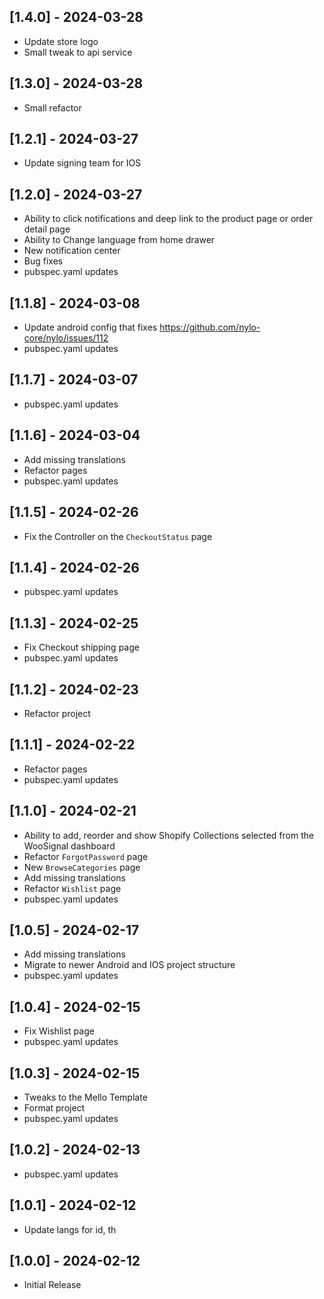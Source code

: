 ## [1.4.0] - 2024-03-28

* Update store logo
* Small tweak to api service

## [1.3.0] - 2024-03-28

* Small refactor

## [1.2.1] - 2024-03-27

* Update signing team for IOS

## [1.2.0] - 2024-03-27

* Ability to click notifications and deep link to the product page or order detail page
* Ability to Change language from home drawer
* New notification center
* Bug fixes
* pubspec.yaml updates

## [1.1.8] - 2024-03-08

* Update android config that fixes https://github.com/nylo-core/nylo/issues/112
* pubspec.yaml updates

## [1.1.7] - 2024-03-07

* pubspec.yaml updates

## [1.1.6] - 2024-03-04

* Add missing translations
* Refactor pages
* pubspec.yaml updates

## [1.1.5] - 2024-02-26

* Fix the Controller on the `CheckoutStatus` page

## [1.1.4] - 2024-02-26

* pubspec.yaml updates

## [1.1.3] - 2024-02-25

* Fix Checkout shipping page
* pubspec.yaml updates

## [1.1.2] - 2024-02-23

* Refactor project

## [1.1.1] - 2024-02-22

* Refactor pages
* pubspec.yaml updates

## [1.1.0] - 2024-02-21

* Ability to add, reorder and show Shopify Collections selected from the WooSignal dashboard
* Refactor `ForgotPassword` page
* New `BrowseCategories` page
* Add missing translations
* Refactor `Wishlist` page
* pubspec.yaml updates

## [1.0.5] - 2024-02-17

* Add missing translations
* Migrate to newer Android and IOS project structure
* pubspec.yaml updates

## [1.0.4] - 2024-02-15

* Fix Wishlist page
* pubspec.yaml updates

## [1.0.3] - 2024-02-15

* Tweaks to the Mello Template
* Format project
* pubspec.yaml updates

## [1.0.2] - 2024-02-13

* pubspec.yaml updates

## [1.0.1] - 2024-02-12

* Update langs for id, th

## [1.0.0] - 2024-02-12

* Initial Release
